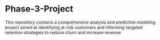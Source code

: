 # Phase-3-Project
This repository contains a comprehensive analysis and predictive modeling project aimed at identifying at-risk customers and informing targeted retention strategies to reduce churn and increase revenue
